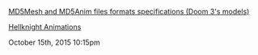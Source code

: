 <a href="https://href.li/?http://tfc.duke.free.fr/coding/md5-specs-en.html">MD5Mesh and MD5Anim files formats specifications (Doom 3&#039;s models)</a>

<a href="https://href.li/?https://github.com/away3d/awayphysics-examples-fp11/tree/master/embeds/hellknight">Hellknight Animations</a>
          
<div id="footer">
<span id="timestamp"> October 15th, 2015 10:15pm </span>
</div>